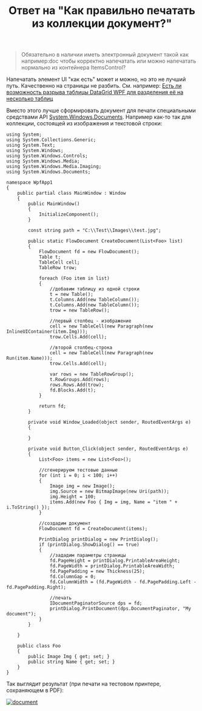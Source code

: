 ﻿---
title: "Ответ на \"Как правильно печатать из коллекции документ?\""
se.owner.user_id: 240512
se.owner.display_name: "MSDN.WhiteKnight"
se.owner.link: "https://ru.stackoverflow.com/users/240512/msdn-whiteknight"
se.answer_id: 1072363
se.question_id: 1071559
se.post_type: answer
se.is_accepted: True
---
<blockquote>
  <p>Обязательно в наличии иметь электронный документ такой как например:doc чтобы корректно напечатать или можно напечатать нормально из контейнера ItemsControl?</p>
</blockquote>

<p>Напечатать элемент UI "как есть" может и можно, но это не лучший путь. Качественно на страницы не разбить. См. например: <a href="https://ru.stackoverflow.com/q/960759/240512">Есть ли возможность разрыва таблицы DataGrid WPF для разделения её на несколько таблиц</a></p>

<p>Вместо этого лучше сформировать документ для печати специальными средствами API <a href="https://docs.microsoft.com/en-us/dotnet/api/system.windows.documents?view=netcore-3.1" rel="nofollow noreferrer">System.Windows.Documents</a>. Например как-то так для коллекции, состоящей из изображения и текстовой строки:</p>

<pre class="lang-cs prettyprint-override"><code>using System;
using System.Collections.Generic;
using System.Text;
using System.Windows;
using System.Windows.Controls;
using System.Windows.Media;
using System.Windows.Media.Imaging;
using System.Windows.Documents;

namespace WpfApp1
{
    public partial class MainWindow : Window
    {       
        public MainWindow()
        {
            InitializeComponent();            
        }

        const string path = "C:\\Test\\Images\\test.jpg";

        public static FlowDocument CreateDocument(List&lt;Foo&gt; list)
        {
            FlowDocument fd = new FlowDocument();            
            Table t;
            TableCell cell;
            TableRow trow;

            foreach (Foo item in list)
            {
                //добавим таблицу из одной строки
                t = new Table();                
                t.Columns.Add(new TableColumn());
                t.Columns.Add(new TableColumn());
                trow = new TableRow();

                //первый столбец - изображение
                cell = new TableCell(new Paragraph(new InlineUIContainer(item.Img)));
                trow.Cells.Add(cell);

                //второй столбец-строка
                cell = new TableCell(new Paragraph(new Run(item.Name)));
                trow.Cells.Add(cell);

                var rows = new TableRowGroup();
                t.RowGroups.Add(rows);
                rows.Rows.Add(trow);
                fd.Blocks.Add(t);
            }

            return fd;
        }

        private void Window_Loaded(object sender, RoutedEventArgs e)
        {

        }

        private void Button_Click(object sender, RoutedEventArgs e)
        {
            List&lt;Foo&gt; items = new List&lt;Foo&gt;();

            //сгенерируем тестовые данные
            for (int i = 0; i &lt; 100; i++)
            {
                Image img = new Image();
                img.Source = new BitmapImage(new Uri(path));
                img.Height = 100;
                items.Add(new Foo { Img = img, Name = "item " + i.ToString() });
            }

            //создадим документ
            FlowDocument fd = CreateDocument(items);

            PrintDialog printDialog = new PrintDialog();
            if (printDialog.ShowDialog() == true)
            {
                //зададим параметры страницы
                fd.PageHeight = printDialog.PrintableAreaHeight;
                fd.PageWidth = printDialog.PrintableAreaWidth;
                fd.PagePadding = new Thickness(25);
                fd.ColumnGap = 0;
                fd.ColumnWidth = (fd.PageWidth - fd.PagePadding.Left - fd.PagePadding.Right);

                //печать
                IDocumentPaginatorSource dps = fd;
                printDialog.PrintDocument(dps.DocumentPaginator, "My document");
            }
        }

    }

    public class Foo
    {
        public Image Img { get; set; }
        public string Name { get; set; }
    }
}
</code></pre>

<p>Так выглядит результат (при печати на тестовом принтере, сохраняющем в PDF):</p>

<p><a href="https://i.stack.imgur.com/Lk4VG.png" rel="nofollow noreferrer"><img src="https://i.stack.imgur.com/Lk4VG.png" alt="document"></a></p>
